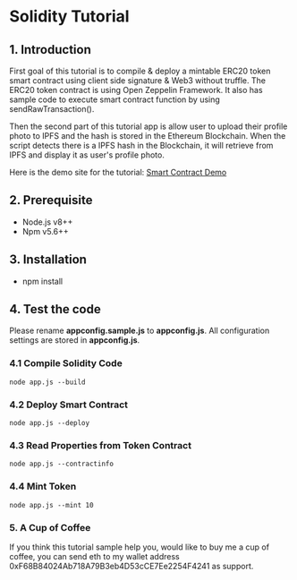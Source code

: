 # Solidity Tutorial

## 1. Introduction
First goal of this tutorial is to compile & deploy a mintable ERC20 token smart contract using client side signature & Web3 without truffle. The ERC20 token contract is using Open Zeppelin Framework. It also has sample code to execute smart contract function by using sendRawTransaction().

Then the second part of this tutorial app is allow user to upload their profile photo to IPFS and the hash is stored in the Ethereum Blockchain. When the script detects there is a IPFS hash in the Blockchain, it will retrieve from IPFS and display it as user's profile photo.


Here is the demo site for the tutorial: [Smart Contract Demo](https://tokendemo.unwallz.com "Smart Contract Demo")


## 2. Prerequisite
- Node.js v8++
- Npm v5.6++

## 3. Installation
- npm install

## 4. Test the code
Please rename **appconfig.sample.js** to **appconfig.js**. All configuration settings are stored in **appconfig.js**.

### 4.1 Compile Solidity Code
`node app.js --build`

### 4.2 Deploy Smart Contract
`node app.js --deploy`

### 4.3 Read Properties from Token Contract
`node app.js --contractinfo`

### 4.4 Mint Token
`node app.js --mint 10`

### 5. A Cup of Coffee
If you think this tutorial sample help you, would like to buy me a cup of coffee, you can send eth to my wallet address 0xF68B84024Ab718A79B3eb4D53cCE7Ee2254F4241 as support.
